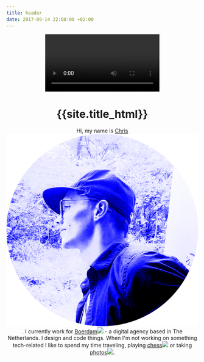 ```yaml
---
title: header
date: 2017-09-14 22:08:00 +02:00
---
```


<header id="about">
    <video src="{{site.header_vide}}" loop autoplay></video>
    <div class="container">
        <h1>{{site.title_html}}</h1>
        <p class="lead">
            Hi, my name is 
            <a href="#" class="show-img">Chris<img src="assets/img/avatar.png"></a>. 
            I currently work for <a class="show-img" href="//boerdam.nl">Boerdam<img src="https://encrypted-tbn0.gstatic.com/images?q=tbn:ANd9GcQDRaI_YYthKoGMmDqfiaRvcWsLsZGj46485MkHdPN07cnTsYfF"></a> 
            - a digital agency based in The Netherlands. 
            I design and code things. When I'm not working on something tech-related I like to spend my time traveling, playing 
            <a href="//lichess.org/@/christhebutcher" class="show-img">chess<img src="https://media.giphy.com/media/TfEKpBU9RaYrC/giphy.gif"></a> or taking 
            <a href="//instagram.com/christhebutcher" class="show-img">photos<img src="https://media.giphy.com/media/3owypf6HrM3J7UTvAA/giphy.gif"></a>.
        </p>
    </div>
</header>